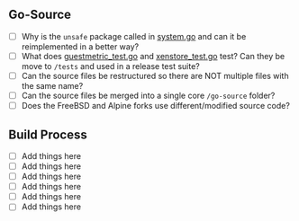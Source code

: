 
## Go-Source

- [ ] Why is the `unsafe` package called in [system.go](https://github.com/JustinTimperio/xen-guest-tools/blob/master/go-source/system/system.go) and can it be reimplemented in a better way?
- [ ] What does [guestmetric_test.go](https://github.com/JustinTimperio/xen-guest-tools/blob/master/go-source/guestmetric/guestmetric_test.go) and [xenstore_test.go](https://github.com/JustinTimperio/xen-guest-tools/tree/master/go-source/xenstoreclient) test? Can they be move to `/tests` and used in a release test suite?
- [ ] Can the source files be restructured so there are NOT multiple files with the same name?
- [ ] Can the source files be merged into a single core `/go-source` folder?
- [ ] Does the FreeBSD and Alpine forks use different/modified source code?

## Build Process
- [ ] Add things here
- [ ] Add things here
- [ ] Add things here
- [ ] Add things here
- [ ] Add things here
- [ ] Add things here
